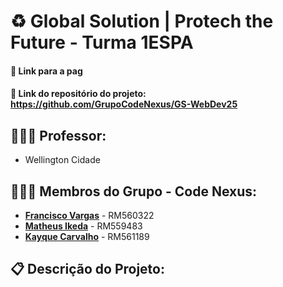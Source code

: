 # ♻️ Global Solution | Protech the Future - Turma 1ESPA
#### 🔗 Link para a pag
#### 🔗 Link do repositório do projeto: https://github.com/GrupoCodeNexus/GS-WebDev25

## 👨🏾‍🏫 Professor: 
- Wellington Cidade

## 👨🏽‍💻 Membros do Grupo - **Code Nexus**:
- [**Francisco Vargas**](https://github.com/Franciscov25) - RM560322
- [**Matheus Ikeda**](https://github.com/Matheus-Eiki) - RM559483
- [**Kayque Carvalho**](https://github.com/Kay-Carv) - RM561189

## 📋 Descrição do Projeto:

